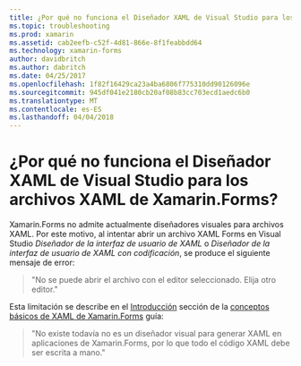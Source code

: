 ```yaml
---
title: ¿Por qué no funciona el Diseñador XAML de Visual Studio para los archivos XAML de Xamarin.Forms?
ms.topic: troubleshooting
ms.prod: xamarin
ms.assetid: cab2eefb-c52f-4d81-866e-8f1feabbdd64
ms.technology: xamarin-forms
author: davidbritch
ms.author: dabritch
ms.date: 04/25/2017
ms.openlocfilehash: 1f82f16429ca23a4ba6806f775310dd90126096e
ms.sourcegitcommit: 945df041e2180cb20af08b83cc703ecd1aedc6b0
ms.translationtype: MT
ms.contentlocale: es-ES
ms.lasthandoff: 04/04/2018
---
```

# <a name="why-doesnt-the-visual-studio-xaml-designer-work-for-xamarinforms-xaml-files"></a>¿Por qué no funciona el Diseñador XAML de Visual Studio para los archivos XAML de Xamarin.Forms?

Xamarin.Forms no admite actualmente diseñadores visuales para archivos XAML. Por este motivo, al intentar abrir un archivo XAML Forms en Visual Studio *Diseñador de la interfaz de usuario de XAML* o *Diseñador de la interfaz de usuario de XAML con codificación*, se produce el siguiente mensaje de error:

> "No se puede abrir el archivo con el editor seleccionado. Elija otro editor."

Esta limitación se describe en el [Introducción](~/xamarin-forms/xaml/xaml-basics/index.md#Overview) sección de la [conceptos básicos de XAML de Xamarin.Forms](~/xamarin-forms/xaml/xaml-basics/index.md) guía:

> "No existe todavía no es un diseñador visual para generar XAML en aplicaciones de Xamarin.Forms, por lo que todo el código XAML debe ser escrita a mano."

